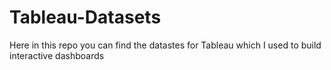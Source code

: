 # Tableau-Datasets #        

Here in this repo you can find the datastes for Tableau which I used to build interactive dashboards          
    
    
    
  
    
  
     
  
    
 
